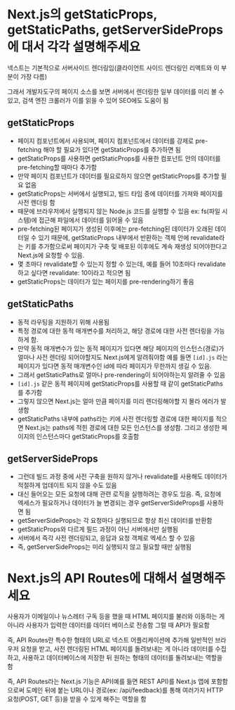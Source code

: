 # Next.js의 getStaticProps, getStaticPaths, getServerSideProps에 대서 각각 설명해주세요

넥스트는 기본적으로 서버사이드 렌더링임(클라이언트 사이드 렌더링인 리액트와 이 부분이 가장 다름)

그래서 개발자도구의 페이지 소스를 보면 서버에서 렌더링한 일부 데이터를 미리 볼 수 있고, 검색 엔진 크롤러가 이를 읽을 수 있어 SEO에도 도움이 됨

## getStaticProps

- 페이지 컴포넌트에서 사용되며, 페이지 컴포넌트에서 데이터를 강제로 pre-fetching 해야 할 필요가 있다면 getStaticProps를 추가하면 됨
- getStaticProps를 사용하면 getStaticProps를 사용한 컴포넌트 안의 데이터를 pre-fetching할 때마다 추가함
- 만약 페이지 컴포넌트가 데이터를 필요로하지 않으면 getStaticProps를 추가할 필요 없음
- getStaticProps는 서버에서 실행되고, 빌드 타임 중에 데이터를 가져와 페이지를 사전 렌더링 함
- 때문에 브라우저에서 실행되지 않는 Node.js 코드를 실행할 수 있음
  ex: fs(파일 시스템)에 접근해 파일에서 데이터를 읽어올 수 있음
- pre-fetching된 페이지가 생성된 이후에는 pre-fetching된 데이터가 오래된 데이터일 수 있기 때문에, getStaticProps 내부에서 반환하는 객체 안에 revalidate라는 키를 추가함으로써 페이지가 구축 및 배포된 이후에도 계속 재생성 되어야한다고 Next.js에 요청할 수 있음.
- 몇 초마다 revalidate할 수 있는지 정할 수 있는데, 예를 들어 10초마다 revalidate하고 싶다면 revalidate: 10이라고 적으면 됨
- getStaticProps는 데이터가 있는 페이지를 pre-rendering하기 좋음

## getStaticPaths

- 동적 라우팅을 지원하기 위해 사용됨
- 특정 경로에 대한 동적 매개변수를 처리하고, 해당 경로에 대한 사전 렌더링을 가능하게 함.
- 만약 동적 매개변수가 있는 동적 페이지가 있다면 해당 페이지의 인스턴스(경로)가 얼마나 사전 렌더링 되어야할지도 Next.js에게 알려줘야함
  예를 들면 `[id].js` 라는 페이지가 있다면 동적 매개변수인 id에 따라 페이지가 무한까지 생길 수 있음.
- 그래서 getStaticPaths로 얼마나 pre-rendering이 되어야하는지 알려줄 수 있음
- `[id].js` 같은 동적 페이지에 getStaticProps를 사용할 때 같이 getStaticPaths를 추가함
- 그렇지 않으면 Next.js는 얼마 만큼 페이지를 미리 렌더링해야할 지 몰라 에러가 발생함
- getStaticPaths 내부에 paths라는 키에 사전 렌더링할 경로에 대한 페이지를 적으면 Next.js는 paths에 적힌 경로에 대한 모든 인스턴스를 생성함. 그리고 생성한 페이지의 인스턴스마다 getStaticProps를 호출함

## getServerSideProps

- 그런데 빌드 과정 중에 사전 구축을 원하지 않거나 revalidate를 사용해도 데이터가 적절하게 업데이트 되지 않을 수도 있음
- 대신 들어오는 모든 요청에 대해 관련 로직을 실행하려는 경우도 있음. 즉, 요청에 엑세스가 필요하거나 데이터가 늘 변경되는 경우 getServerSideProps를 사용하면 됨
- getServerSideProps는 각 요청마다 실행되므로 항상 최신 데이터를 반환함
- getStaticProps와 다르게 필드 과정이 아닌 서버에서만 실행됨
- 서버에서 즉각 사전 렌더링되고, 응답과 요청 객체로 엑세스 할 수 있음
- 즉, getServerSideProps는 미리 실행되지 않고 필요할 때만 실행됨

# Next.js의 API Routes에 대해서 설명해주세요

사용자가 이메일이나 뉴스레터 구독 등을 했을 때 HTML 페이지를 불러와 이동하는 게 아니라 사용자가 입력한 데이터를 데이터 베이스로 전송함
그럴 때 API가 필요함

즉, API Routes란 특수한 형태의 URL로 넥스트 어플리케이션에 추가해 일반적인 브라우저 요청을 받고, 사전 렌더링된 HTML 페이지를 돌려보내는 게 아니라 데이터를 수집하고, 사용하고 데이터베이스에 저장한 뒤 원하는 형태의 데이터를 돌려보내는 역할을 함

즉, API Routes라는 Next.js 기능은 API(예를 듦면 REST API)를 Next.js 앱에 포함함으로써 도메인 뒤에 붙는 URL이나 경로(ex: /api/feedback)를 통해 여러가지 HTTP 요청(POST, GET 등)을 받을 수 있게 해주는 역할을 함
